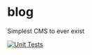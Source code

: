 # blog

Simplest CMS to ever exist

[![Unit Tests](https://img.shields.io/github/actions/workflow/status/codebless-ing/blog/main.yml?label=Unit%20Tests&logo=javascript)](https://github.com/codebless-ing/blog/actions/workflows/main.yml)
